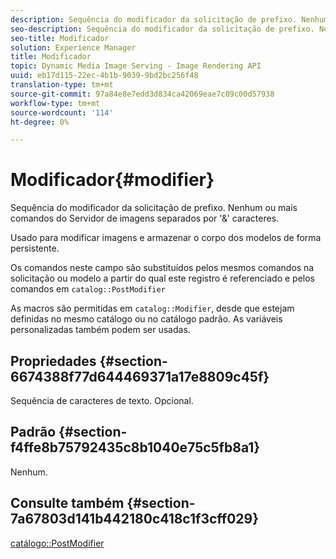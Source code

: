 ```yaml
---
description: Sequência do modificador da solicitação de prefixo. Nenhum ou mais comandos do Servidor de imagens separados por '&' caracteres.
seo-description: Sequência do modificador da solicitação de prefixo. Nenhum ou mais comandos do Servidor de imagens separados por '&' caracteres.
seo-title: Modificador
solution: Experience Manager
title: Modificador
topic: Dynamic Media Image Serving - Image Rendering API
uuid: eb17d115-22ec-4b1b-9039-9bd2bc256f48
translation-type: tm+mt
source-git-commit: 97a84e8e7edd3d834ca42069eae7c09c00d57938
workflow-type: tm+mt
source-wordcount: '114'
ht-degree: 0%

---
```



# Modificador{#modifier}

Sequência do modificador da solicitação de prefixo. Nenhum ou mais comandos do Servidor de imagens separados por &#39;&amp;&#39; caracteres.

Usado para modificar imagens e armazenar o corpo dos modelos de forma persistente.

Os comandos neste campo são substituídos pelos mesmos comandos na solicitação ou modelo a partir do qual este registro é referenciado e pelos comandos em `catalog::PostModifier`

As macros são permitidas em `catalog::Modifier`, desde que estejam definidas no mesmo catálogo ou no catálogo padrão. As variáveis personalizadas também podem ser usadas.

## Propriedades {#section-6674388f77d644469371a17e8809c45f}

Sequência de caracteres de texto. Opcional.

## Padrão {#section-f4ffe8b75792435c8b1040e75c5fb8a1}

Nenhum.

## Consulte também {#section-7a67803d141b442180c418c1f3cff029}

[catálogo::PostModifier](../../../../../../is-api/image-catalog/image-serving-api-ref/c-image-catalog-reference/c-image-svg-data-reference/c-image-data-reference/r-postmodifier-cat.md#reference-4bc3738a812b4e7c8a180e27bfbd770b)
